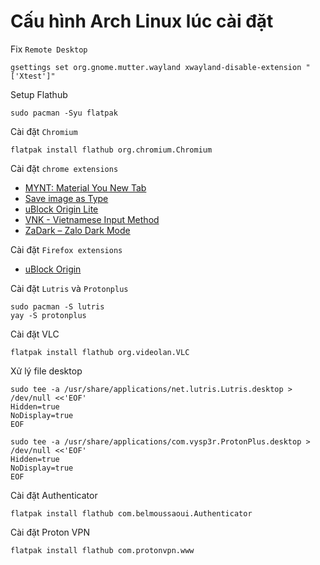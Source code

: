 # Cấu hình Arch Linux lúc cài đặt

Fix `Remote Desktop`
```
gsettings set org.gnome.mutter.wayland xwayland-disable-extension "['Xtest']"
```

Setup Flathub
```
sudo pacman -Syu flatpak
```

Cài đặt `Chromium`
```
flatpak install flathub org.chromium.Chromium
```
Cài đặt `chrome extensions`
- [MYNT: Material You New Tab](https://chromewebstore.google.com/detail/mynt-material-you-new-tab/jjpokbgpiljgndebfoljdeihhkpcpfgl)
- [Save image as Type](https://chromewebstore.google.com/detail/save-image-as-type/gabfmnliflodkdafenbcpjdlppllnemd)
- [uBlock Origin Lite](https://chromewebstore.google.com/detail/ublock-origin-lite/ddkjiahejlhfcafbddmgiahcphecmpfh)
- [VNK - Vietnamese Input Method](https://chromewebstore.google.com/detail/vnk-vietnamese-input-meth/hoelaaippkdglnlbonkfjmlcoendcoce)
- [ZaDark – Zalo Dark Mode](https://chromewebstore.google.com/detail/zadark-%E2%80%93-zalo-dark-mode/llfhpkkeljlgnjgkholeppfnepmjppob)

Cài đặt `Firefox extensions`
- [uBlock Origin](https://addons.mozilla.org/en-US/firefox/addon/ublock-origin/?utm_source=addons.mozilla.org&utm_medium=referral&utm_content=search)

Cài đặt `Lutris` và `Protonplus`
```
sudo pacman -S lutris
yay -S protonplus
```

Cài đặt VLC
```
flatpak install flathub org.videolan.VLC
```

Xử lý file desktop
```
sudo tee -a /usr/share/applications/net.lutris.Lutris.desktop > /dev/null <<'EOF'
Hidden=true
NoDisplay=true
EOF

sudo tee -a /usr/share/applications/com.vysp3r.ProtonPlus.desktop > /dev/null <<'EOF'
Hidden=true
NoDisplay=true
EOF
```

Cài đặt Authenticator
```
flatpak install flathub com.belmoussaoui.Authenticator
```

Cài đặt Proton VPN
```
flatpak install flathub com.protonvpn.www
```
